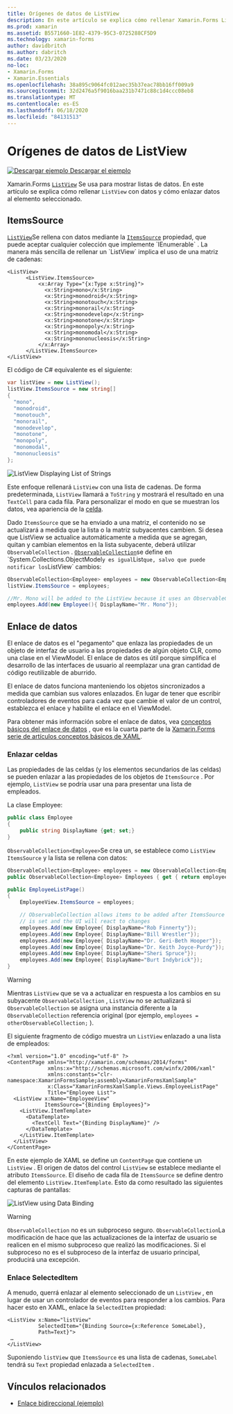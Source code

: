 ```yaml
---
title: Orígenes de datos de ListView
description: En este artículo se explica cómo rellenar Xamarin.Forms ListView con datos y cómo usar el enlace de datos con un control ListView.
ms.prod: xamarin
ms.assetid: B5571660-1E82-4379-95C3-0725288CF5D9
ms.technology: xamarin-forms
author: davidbritch
ms.author: dabritch
ms.date: 03/23/2020
no-loc:
- Xamarin.Forms
- Xamarin.Essentials
ms.openlocfilehash: 38a895c9064fc012aec35b37eac78bb16ff009a9
ms.sourcegitcommit: 32d2476a5f9016baa231b7471c88c1d4ccc08eb8
ms.translationtype: MT
ms.contentlocale: es-ES
ms.lasthandoff: 06/18/2020
ms.locfileid: "84131513"
---
```

# <a name="listview-data-sources"></a>Orígenes de datos de ListView

[![Descargar ejemplo](~/media/shared/download.png) Descargar el ejemplo](https://docs.microsoft.com/samples/xamarin/xamarin-forms-samples/userinterface-listview-switchentrytwobinding)

Xamarin.Forms [`ListView`](xref:Xamarin.Forms.ListView) Se usa para mostrar listas de datos. En este artículo se explica cómo rellenar `ListView` con datos y cómo enlazar datos al elemento seleccionado.

## <a name="itemssource"></a>ItemsSource

[`ListView`](xref:Xamarin.Forms.ListView)Se rellena con datos mediante la [`ItemsSource`](xref:Xamarin.Forms.ItemsView`1.ItemsSource) propiedad, que puede aceptar cualquier colección que implemente `IEnumerable` . La manera más sencilla de rellenar un `ListView` implica el uso de una matriz de cadenas:

```xaml
<ListView>
      <ListView.ItemsSource>
          <x:Array Type="{x:Type x:String}">
            <x:String>mono</x:String>
            <x:String>monodroid</x:String>
            <x:String>monotouch</x:String>
            <x:String>monorail</x:String>
            <x:String>monodevelop</x:String>
            <x:String>monotone</x:String>
            <x:String>monopoly</x:String>
            <x:String>monomodal</x:String>
            <x:String>mononucleosis</x:String>
          </x:Array>
      </ListView.ItemsSource>
</ListView>
```

El código de C# equivalente es el siguiente:

```csharp
var listView = new ListView();
listView.ItemsSource = new string[]
{
  "mono",
  "monodroid",
  "monotouch",
  "monorail",
  "monodevelop",
  "monotone",
  "monopoly",
  "monomodal",
  "mononucleosis"
};
```

![](data-and-databinding-images/itemssource-simple.png "ListView Displaying List of Strings")

Este enfoque rellenará `ListView` con una lista de cadenas. De forma predeterminada, `ListView` llamará a `ToString` y mostrará el resultado en una `TextCell` para cada fila. Para personalizar el modo en que se muestran los datos, vea apariencia de la [celda](~/xamarin-forms/user-interface/listview/customizing-cell-appearance.md).

Dado `ItemsSource` que se ha enviado a una matriz, el contenido no se actualizará a medida que la lista o la matriz subyacentes cambien. Si desea que ListView se actualice automáticamente a medida que se agregan, quitan y cambian elementos en la lista subyacente, deberá utilizar `ObservableCollection` . [`ObservableCollection`](xref:System.Collections.ObjectModel.ObservableCollection`1)se define en `System.Collections.ObjectModel` y es igual `List` que, salvo que puede notificar los `ListView` cambios:

```csharp
ObservableCollection<Employee> employees = new ObservableCollection<Employee>();
listView.ItemsSource = employees;

//Mr. Mono will be added to the ListView because it uses an ObservableCollection
employees.Add(new Employee(){ DisplayName="Mr. Mono"});
```

## <a name="data-binding"></a>Enlace de datos

El enlace de datos es el "pegamento" que enlaza las propiedades de un objeto de interfaz de usuario a las propiedades de algún objeto CLR, como una clase en el ViewModel. El enlace de datos es útil porque simplifica el desarrollo de las interfaces de usuario al reemplazar una gran cantidad de código reutilizable de aburrido.

El enlace de datos funciona manteniendo los objetos sincronizados a medida que cambian sus valores enlazados. En lugar de tener que escribir controladores de eventos para cada vez que cambie el valor de un control, establezca el enlace y habilite el enlace en el ViewModel.

Para obtener más información sobre el enlace de datos, vea [conceptos básicos del enlace de datos](~/xamarin-forms/xaml/xaml-basics/data-binding-basics.md) , que es la cuarta parte de la [ Xamarin.Forms serie de artículos conceptos básicos de XAML](~/xamarin-forms/xaml/xaml-basics/index.md).

### <a name="binding-cells"></a>Enlazar celdas

Las propiedades de las celdas (y los elementos secundarios de las celdas) se pueden enlazar a las propiedades de los objetos de `ItemsSource` . Por ejemplo, `ListView` se podría usar una para presentar una lista de empleados.

La clase Employee:

```csharp
public class Employee
{
    public string DisplayName {get; set;}
}
```

`ObservableCollection<Employee>`Se crea un, se establece como `ListView` `ItemsSource` y la lista se rellena con datos:

```csharp
ObservableCollection<Employee> employees = new ObservableCollection<Employee>();
public ObservableCollection<Employee> Employees { get { return employees; }}

public EmployeeListPage()
{
    EmployeeView.ItemsSource = employees;

    // ObservableCollection allows items to be added after ItemsSource
    // is set and the UI will react to changes
    employees.Add(new Employee{ DisplayName="Rob Finnerty"});
    employees.Add(new Employee{ DisplayName="Bill Wrestler"});
    employees.Add(new Employee{ DisplayName="Dr. Geri-Beth Hooper"});
    employees.Add(new Employee{ DisplayName="Dr. Keith Joyce-Purdy"});
    employees.Add(new Employee{ DisplayName="Sheri Spruce"});
    employees.Add(new Employee{ DisplayName="Burt Indybrick"});
}
```

> [!WARNING]
> Mientras `ListView` que se va a actualizar en respuesta a los cambios en su subyacente `ObservableCollection` , `ListView` no se actualizará si `ObservableCollection` se asigna una instancia diferente a la `ObservableCollection` referencia original (por ejemplo, `employees = otherObservableCollection;` ).

El siguiente fragmento de código muestra un `ListView` enlazado a una lista de empleados:

```xaml
<?xml version="1.0" encoding="utf-8" ?>
<ContentPage xmlns="http://xamarin.com/schemas/2014/forms"
             xmlns:x="http://schemas.microsoft.com/winfx/2006/xaml"
             xmlns:constants="clr-namespace:XamarinFormsSample;assembly=XamarinFormsXamlSample"
             x:Class="XamarinFormsXamlSample.Views.EmployeeListPage"
             Title="Employee List">
  <ListView x:Name="EmployeeView"
            ItemsSource="{Binding Employees}">
    <ListView.ItemTemplate>
      <DataTemplate>
        <TextCell Text="{Binding DisplayName}" />
      </DataTemplate>
    </ListView.ItemTemplate>
  </ListView>
</ContentPage>
```

En este ejemplo de XAML se define un `ContentPage` que contiene un `ListView` . El origen de datos del control `ListView` se establece mediante el atributo `ItemsSource`. El diseño de cada fila de `ItemsSource` se define dentro del elemento `ListView.ItemTemplate`. Esto da como resultado las siguientes capturas de pantallas:

![](data-and-databinding-images/bound-data.png "ListView using Data Binding")

> [!WARNING]
> `ObservableCollection` no es un subproceso seguro. `ObservableCollection`La modificación de hace que las actualizaciones de la interfaz de usuario se realicen en el mismo subproceso que realizó las modificaciones. Si el subproceso no es el subproceso de la interfaz de usuario principal, producirá una excepción.

### <a name="binding-selecteditem"></a>Enlace SelectedItem

A menudo, querrá enlazar al elemento seleccionado de un `ListView` , en lugar de usar un controlador de eventos para responder a los cambios. Para hacer esto en XAML, enlace la `SelectedItem` propiedad:

```xaml
<ListView x:Name="listView"
          SelectedItem="{Binding Source={x:Reference SomeLabel},
          Path=Text}">
 …
</ListView>
```

Suponiendo `listView` que `ItemsSource` es una lista de cadenas, `SomeLabel` tendrá su `Text` propiedad enlazada a `SelectedItem` .

## <a name="related-links"></a>Vínculos relacionados

- [Enlace bidireccional (ejemplo)](https://docs.microsoft.com/samples/xamarin/xamarin-forms-samples/userinterface-listview-switchentrytwobinding)
